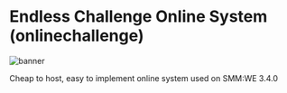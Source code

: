 # Endless Challenge Online System (onlinechallenge)

![banner](https://github.com/HeXpp/online-challenge/assets/97027903/563a8bd4-7fac-4c6c-9f78-cca1815681af)


Cheap to host, easy to implement online system used on SMM:WE 3.4.0
